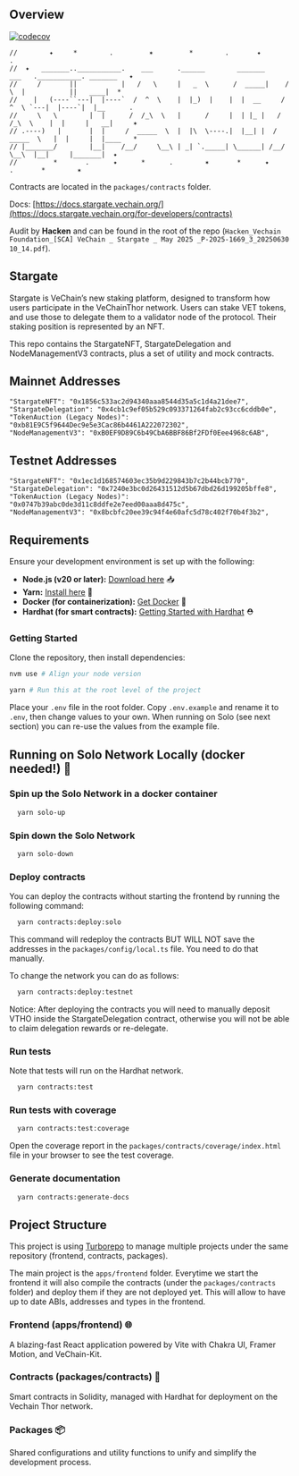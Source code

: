## Overview

[![codecov](https://codecov.io/gh/vechain/stargate-contracts/graph/badge.svg?token=3OMYFKUMS9)](https://app.codecov.io/gh/vechain/stargate-contracts)

```
//        ✦     *        .         ✶         *        .       ✦       .
//  ✦   _______..___________.    ___      .______        _______      ___   .___________. _______   ✦
//     /       ||           |   /   \     |   _  \      /  _____|    /   \  |           ||   ____|  *
//    |   (----``---|  |----`  /  ^  \    |  |_)  |    |  |  __     /  ^  \ `---|  |----`|  |__      .
//     \   \        |  |      /  /_\  \   |      /     |  | |_ |   /  /_\  \    |  |     |   __|     ✶
// .----)   |       |  |     /  _____  \  |  |\  \----.|  |__| |  /  _____  \   |  |     |  |____   *
// |_______/        |__|    /__/     \__\ | _| `._____| \______| /__/     \__\  |__|     |_______|  ✦
//         *       .      ✦      *      .        ✶       *      ✦       .       *        ✶
```

Contracts are located in the `packages/contracts` folder.

Docs: [https://docs.stargate.vechain.org/](https://docs.stargate.vechain.org/for-developers/contracts)

Audit by **Hacken** and can be found in the root of the repo (`Hacken_Vechain Foundation_[SCA] VeChain _ Stargate _ May 2025 _P-2025-1669_3_20250630 10_14.pdf`).

## Stargate

Stargate is VeChain’s new staking platform, designed to transform how users participate in the VeChainThor network. Users can stake VET tokens, and use those to delegate them to a validator node of the protocol.
Their staking position is represented by an NFT.

This repo contains the StargateNFT, StargateDelegation and NodeManagementV3 contracts, plus a set of utility and mock contracts.

## Mainnet Addresses

```
"StargateNFT": "0x1856c533ac2d94340aaa8544d35a5c1d4a21dee7",
"StargateDelegation": "0x4cb1c9ef05b529c093371264fab2c93cc6cddb0e",
"TokenAuction (Legacy Nodes)": "0xb81E9C5f9644Dec9e5e3Cac86b4461A222072302",
"NodeManagementV3": "0xB0EF9D89C6b49CbA6BBF86Bf2FDf0Eee4968c6AB",
```

## Testnet Addresses

```
"StargateNFT": "0x1ec1d168574603ec35b9d229843b7c2b44bcb770",
"StargateDelegation": "0x7240e3bc0d26431512d5b67dbd26d199205bffe8",
"TokenAuction (Legacy Nodes)": "0x0747b39abc0de3d11c8ddfe2e7eed00aaa8d475c",
"NodeManagementV3": "0x8bcbfc20ee39c94f4e60afc5d78c402f70b4f3b2",
```

## Requirements

Ensure your development environment is set up with the following:

- **Node.js (v20 or later):** [Download here](https://nodejs.org/en/download/package-manager) 📥
- **Yarn:** [Install here](https://classic.yarnpkg.com/lang/en/docs/install/#mac-stable) 🧶
- **Docker (for containerization):** [Get Docker](https://docs.docker.com/get-docker/) 🐳
- **Hardhat (for smart contracts):** [Getting Started with Hardhat](https://hardhat.org/hardhat-runner/docs/getting-started) ⛑️

### Getting Started

Clone the repository, then install dependencies:

```bash
nvm use # Align your node version
```

```bash
yarn # Run this at the root level of the project
```

Place your `.env` file in the root folder. Copy `.env.example` and rename it to `.env`, then change values to your own. When running on Solo (see next section) you can re-use the values from the example file.

## Running on Solo Network Locally (docker needed!) 🔧

### Spin up the Solo Network in a docker container

```bash
  yarn solo-up
```

### Spin down the Solo Network

```bash
  yarn solo-down
```

### Deploy contracts

You can deploy the contracts without starting the frontend by running the following command:

```bash
  yarn contracts:deploy:solo
```

This command will redeploy the contracts BUT WILL NOT save the addresses in the `packages/config/local.ts` file. You need to do that manually.

To change the network you can do as follows:

```bash
  yarn contracts:deploy:testnet
```

Notice: After deploying the contracts you will need to manually deposit VTHO inside the StargateDelegation contract, otherwise you will not be able to claim delegation rewards or re-delegate.

### Run tests

Note that tests will run on the Hardhat network.

```bash
  yarn contracts:test
```

### Run tests with coverage

```bash
  yarn contracts:test:coverage
```

Open the coverage report in the `packages/contracts/coverage/index.html` file in your browser to see the test coverage.

### Generate documentation

```bash
  yarn contracts:generate-docs
```

## Project Structure

This project is using [Turborepo](https://turborepo.com/) to manage multiple projects under the same repository (frontend, contracts, packages).

The main project is the `apps/frontend` folder. Everytime we start the frontend it will also compile the contracts (under the `packages/contracts` folder) and deploy them if they are not deployed yet. This will allow to have up to date ABIs, addresses and types in the frontend.

### Frontend (apps/frontend) 🌐

A blazing-fast React application powered by Vite with Chakra UI, Framer Motion, and VeChain-Kit.

### Contracts (packages/contracts) 📜

Smart contracts in Solidity, managed with Hardhat for deployment on the Vechain Thor network.

### Packages 📦

Shared configurations and utility functions to unify and simplify the development process.
